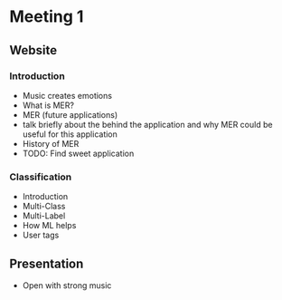 # Meeting 1

## Website
### Introduction
 - Music creates emotions
 - What is MER?
 - MER (future applications)
  - talk briefly about the behind the application and why MER could be useful for this application
 - History of MER
 - TODO: Find sweet application

### Classification
 - Introduction
  - Multi-Class
  - Multi-Label
  - How ML helps
 - User tags
## Presentation

 - Open with strong music
